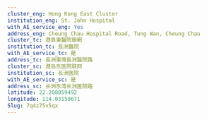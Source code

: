 ```yaml
---
cluster_eng: Hong Kong East Cluster
institution_eng: St. John Hospital
with_AE_service_eng: Yes
address_eng: Cheung Chau Hospital Road, Tung Wan, Cheung Chau
cluster_tc: 港島東醫院聯網
institution_tc: 長洲醫院
with_AE_service_tc: 是
address_tc: 長洲東灣長洲醫院路
cluster_sc: 港岛东医院联网
institution_sc: 长洲医院
with_AE_service_sc: 是
address_sc: 长洲东湾长洲医院路
latitude: 22.208059492
longitude: 114.03150671
Slug: 7q4z75v5qx
---
```

